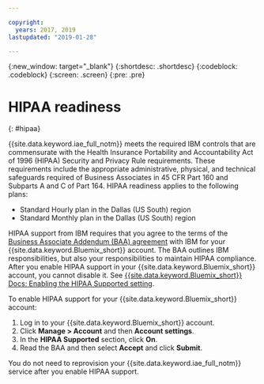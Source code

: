 ```yaml
---

copyright:
  years: 2017, 2019
lastupdated: "2019-01-28"

---
```


{:new_window: target="_blank"}
{:shortdesc: .shortdesc}
{:codeblock: .codeblock}
{:screen: .screen}
{:pre: .pre}

# HIPAA readiness
{: #hipaa}

{{site.data.keyword.iae_full_notm}} meets the required IBM controls that are commensurate with the Health Insurance Portability and Accountability Act of 1996 (HIPAA) Security and Privacy Rule requirements. These requirements include the appropriate administrative, physical, and technical safeguards required of Business Associates in 45 CFR Part 160 and Subparts A and C of Part 164. HIPAA readiness applies to the following plans:

- Standard Hourly plan in the Dallas (US South) region
- Standard Monthly plan in the Dallas (US South) region

HIPAA support from IBM requires that you agree to the terms of the [Business Associate Addendum (BAA) agreement](http://www-03.ibm.com/software/sla/sladb.nsf/sla/baa?OpenDocument) with IBM for your {{site.data.keyword.Bluemix_short}} account. The BAA outlines IBM responsibilities, but also your responsibilities to maintain HIPAA compliance. After you enable HIPAA support in your  {{site.data.keyword.Bluemix_short}} account, you cannot disable it. See [{{site.data.keyword.Bluemix_short}} Docs: Enabling the HIPAA Supported setting](/docs/account?topic=account-enabling-hipaa).

To enable HIPAA support for your {{site.data.keyword.Bluemix_short}} account:
1.	Log in to your {{site.data.keyword.Bluemix_short}} account.
2.	Click **Manage > Account** and then **Account settings**.
3.	In the **HIPAA Supported** section, click **On**.
4.	Read the BAA and then select **Accept** and click **Submit**.

You do not need to reprovision your {{site.data.keyword.iae_full_notm}} service after you enable HIPAA support.
